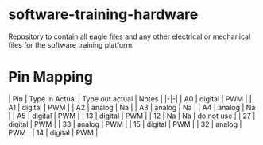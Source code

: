 # software-training-hardware
Repository to contain all eagle files and any other electrical or mechanical files for the software training platform.

# Pin Mapping

| Pin | Type  In Actual | Type out actual | Notes |
|-|-|
| A0 | digital | PWM |
| A1 | digital | PWM |
| A2 | analog  | Na |
| A3 | analog  | Na |
| A4 | analog  | Na |
| A5 | digital | PWM |
| 13 | digital  | PWM |
| 12 | Na  | Na | do not use |
| 27 | digital  | PWM |
| 33 | analog   | PWM |
| 15 | digital  | PWM |
| 32 | analog   | PWM |
| 14 | digital  | PWM |
